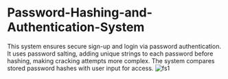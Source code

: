 # Password-Hashing-and-Authentication-System
This system ensures secure sign-up and login via password authentication. It uses password salting, adding unique strings to each password before hashing, making cracking attempts more complex. The system compares stored password hashes with user input for access.
![fs1](https://github.com/Bhavishhh/Password-Hashing-and-Authentication-System/assets/96944622/fee63392-3495-4616-a9e7-cf3648af022c)
